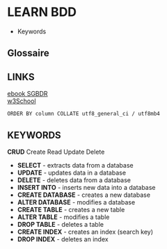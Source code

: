 # LEARN BDD

+ Keywords

## Glossaire



## LINKS

[ebook SGBDR](http://enseignement.alexandre-mesle.com/sql/sql001.html)    
[w3School](https://www.w3schools.com/sql/default.asp)    


`ORDER BY column COLLATE utf8_general_ci / utf8mb4`

## KEYWORDS

**CRUD** Create Read Update Delete

* **SELECT** - extracts data from a database
* **UPDATE** - updates data in a database
* **DELETE** - deletes data from a database
* **INSERT INTO** - inserts new data into a database
* **CREATE DATABASE** - creates a new database
* **ALTER DATABASE** - modifies a database
* **CREATE TABLE** - creates a new table
* **ALTER TABLE** - modifies a table
* **DROP TABLE** - deletes a table
* **CREATE INDEX** - creates an index (search key)
* **DROP INDEX** - deletes an index

